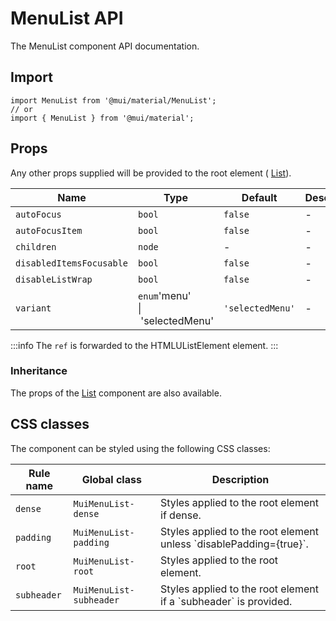 # MenuList API

The MenuList component API documentation.

## Import

```
import MenuList from '@mui/material/MenuList';
// or
import { MenuList } from '@mui/material';
```

## Props

Any other props supplied will be provided to the root element ( [List](/material-ui/api/list/)).

| Name | Type | Default | Description |
| --- | --- | --- | --- |
| `autoFocus` | `bool` | `false` | - |
| `autoFocusItem` | `bool` | `false` | - |
| `children` | `node` | - | - |
| `disabledItemsFocusable` | `bool` | `false` | - |
| `disableListWrap` | `bool` | `false` | - |
| `variant` | `enum`'menu'<br>\| 'selectedMenu' | `'selectedMenu'` | - |

:::info
The `ref` is forwarded to the HTMLUListElement element.
:::

### Inheritance

The props of the [List](/material-ui/api/list/) component are also available.

## CSS classes

The component can be styled using the following CSS classes:

| Rule name | Global class | Description |
| --- | --- | --- |
| `dense` | `MuiMenuList-dense` | Styles applied to the root element if dense. |
| `padding` | `MuiMenuList-padding` | Styles applied to the root element unless \`disablePadding={true}\`. |
| `root` | `MuiMenuList-root` | Styles applied to the root element. |
| `subheader` | `MuiMenuList-subheader` | Styles applied to the root element if a \`subheader\` is provided. |